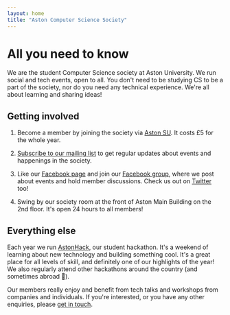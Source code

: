 ```yaml
---
layout: home
title: "Aston Computer Science Society"
---
```


# All you need to know

We are the student Computer Science society at Aston University. We run social and tech events, open to all. You don't need to be studying CS to be a part of the society, nor do you need any technical experience. We're all about learning and sharing ideas!

## Getting involved

1. Become a member by joining the society via [Aston SU](https://www.astonsu.com/society/ComputerScience/). It costs £5 for the whole year.

2. [Subscribe to our mailing list](http://eepurl.com/cLia7P) to get regular updates about events and happenings in the society.

3. Like our [Facebook page](https://www.facebook.com/AstonCSS/) and join our [Facebook group](https://www.facebook.com/groups/AstonCSS/), where we post about events and hold member discussions. Check us out on [Twitter](https://twitter.com/AstonCSS) too!

4. Swing by our society room at the front of Aston Main Building on the 2nd floor. It's open 24 hours to all members!

## Everything else

Each year we run [AstonHack](https://astonhack.co.uk/), our student hackathon. It's a weekend of learning about new technology and building something cool. It's a great place for all levels of skill, and definitely one of our highlights of the year! We also regularly attend other hackathons around the country (and sometimes abroad 🌴).

Our members really enjoy and benefit from tech talks and workshops from companies and individuals. If you're interested, or you have any other enquiries, please [get in touch](mailto:compsci.society@aston.ac.uk).
